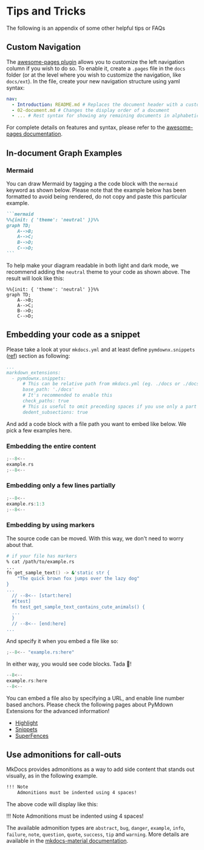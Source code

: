 # Tips and Tricks

The following is an appendix of some other helpful tips or FAQs

## Custom Navigation

The [awesome-pages plugin](https://github.com/lukasgeiter/mkdocs-awesome-pages-plugin) allows you to customize the left navigation column if you wish to do so. To enable it, create a `.pages` file in the `docs` folder (or at the level where you wish to customize the navigation, like `docs/ext`). In the file, create your new navigation structure using yaml syntax:

```yaml title=".pages"
nav:
  - Introduction: README.md # Replaces the document header with a custom title
  - 02-document.md # Changes the display order of a document
  - ... # Rest syntax for showing any remaining documents in alphabetical order
```

For complete details on features and syntax, please refer to the [awesome-pages documentation](https://github.com/lukasgeiter/mkdocs-awesome-pages-plugin?tab=readme-ov-file#features).

## In-document Graph Examples

### Mermaid

You can draw Mermaid by tagging a the code block with the `mermaid` keyword as shown below. Please note that the example below has been formatted to avoid being rendered, do not copy and paste this particular example.

````markdown
```mеrmaid
%%{init: { 'theme': 'neutral' }}%%
graph TD;
    A-->B;
    A-->C;
    B-->D;
    C-->D;
```
````

To help make your diagram readable in both light and dark mode, we recommend adding the `neutral` theme to your code as shown above. The result will look like this:

```mermaid
%%{init: { 'theme': 'neutral' }}%%
graph TD;
    A-->B;
    A-->C;
    B-->D;
    C-->D;
```

## Embedding your code as a snippet

Please take a look at your `mkdocs.yml` and at least define `pymdownx.snippets` ([ref](https://facelessuser.github.io/pymdown-extensions/extensions/snippets/)) section as following:

```yaml
...
markdown_extensions:
  - pymdownx.snippets:
      # This can be relative path from mkdocs.yml (eg. ./docs or ./docs/ext)
      base_path: './docs'
      # It's recommended to enable this
      check_paths: true
      # This is useful to omit preceding spaces if you use only a part of a file
      dedent_subsections: true
```

And add a code block with a file path you want to embed like below. We pick a few examples here.

### Embedding the entire content

```rust
;--8<--
example.rs
;--8<--
```

### Embedding only a few lines partially

```rust
;--8<--
example.rs:1:3
;--8<--
```

### Embedding by using markers

The source code can be moved. With this way, we don't need to worry about that.

```zsh
# if your file has markers
% cat /path/to/example.rs
...
fn get_sample_text() -> &'static str {
    "The quick brown fox jumps over the lazy dog"
}
...
  // --8<-- [start:here]
  #[test]
  fn test_get_sample_text_contains_cute_animals() {
  ...
  }
  // --8<-- [end:here]
...
```

And specify it when you embed a file like so:

```rust
;--8<-- "example.rs:here"
```

In either way, you would see code blocks. Tada :tada:!

```{.rs title="Look at this test function!"}
--8<--
example.rs:here
--8<--
```

You can embed a file also by specifying a URL, and enable line number based anchors. Please check the following pages about PyMdown Extensions for the advanced information!

- [Highlight](https://facelessuser.github.io/pymdown-extensions/extensions/highlight/)
- [Snippets](https://facelessuser.github.io/pymdown-extensions/extensions/snippets/)
- [SuperFences](https://facelessuser.github.io/pymdown-extensions/extensions/superfences/)

## Use admonitions for call-outs

MkDocs provides admonitions as a way to add side content that stands out visually, as in the following example.

```markdown linenums="0"
!!! Note
    Admonitions must be indented using 4 spaces!
```

The above code will display like this:

!!! Note
    Admonitions must be indented using 4 spaces!

The available admonition types are `abstract`, `bug`, `danger`, `example`, `info`, `failure`, `note`, `question`, `quote`, `success`, `tip` and `warning`. More details are available in the [mkdocs-material documentation](https://squidfunk.github.io/mkdocs-material/reference/admonitions/).

